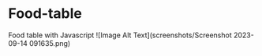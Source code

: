 # Food-table
Food table with Javascript
![Image Alt Text](screenshots/Screenshot 2023-09-14 091635.png)
